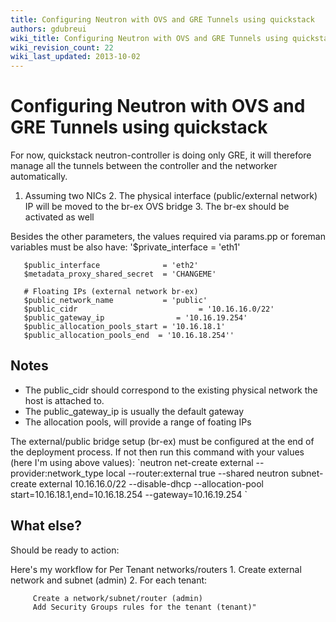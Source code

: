 ```yaml
---
title: Configuring Neutron with OVS and GRE Tunnels using quickstack
authors: gdubreui
wiki_title: Configuring Neutron with OVS and GRE Tunnels using quickstack
wiki_revision_count: 22
wiki_last_updated: 2013-10-02
---
```


# Configuring Neutron with OVS and GRE Tunnels using quickstack

For now, quickstack neutron-controller is doing only GRE, it will therefore manage all the tunnels between the controller and the networker automatically.

1. Assuming two NICs 2. The physical interface (public/external network) IP will be moved to the br-ex OVS bridge 3. The br-ex should be activated as well

Besides the other parameters, the values required via params.pp or foreman variables must be also have: '$private_interface = 'eth1'

       $public_interface              = 'eth2'
       $metadata_proxy_shared_secret  = 'CHANGEME'

       # Floating IPs (external network br-ex)
       $public_network_name           = 'public'
       $public_cidr                           = '10.16.16.0/22'
       $public_gateway_ip                = '10.16.19.254'
       $public_allocation_pools_start = '10.16.18.1'
       $public_allocation_pools_end  = '10.16.18.254''

## Notes

*   The public_cidr should correspond to the existing physical network the host is attached to.
*   The public_gateway_ip is usually the default gateway
*   The allocation pools, will provide a range of foating IPs

The external/public bridge setup (br-ex) must be configured at the end of the deployment process. If not then run this command with your values (here I'm using above values): \`neutron net-create external --provider:network_type local --router:external true --shared neutron subnet-create external 10.16.16.0/22 --disable-dhcp --allocation-pool start=10.16.18.1,end=10.16.18.254 --gateway=10.16.19.254 \`

## What else?

Should be ready to action:

Here's my workflow for Per Tenant networks/routers 1. Create external network and subnet (admin) 2. For each tenant:

         Create a network/subnet/router (admin)
         Add Security Groups rules for the tenant (tenant)"
